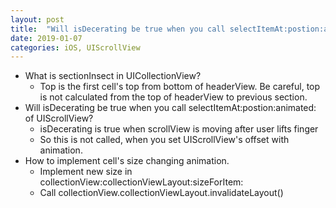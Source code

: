 ```yaml
---
layout: post
title:  "Will isDecerating be true when you call selectItemAt:postion:animated: of UIScrollView?"
date: 2019-01-07
categories: iOS, UIScrollView
---
```

* What is sectionInsect in UICollectionView?
	* Top is the first cell's top from bottom of headerView. Be careful, top is not calculated from the top of headerView to previous section.
* Will isDecerating be true when you call selectItemAt:postion:animated: of UIScrollView?
	* isDecerating is true when scrollView is moving after user lifts finger
	* So this is not called, when you set UIScrollView's offset with animation.
* How to implement cell's size changing animation.
	* Implement new size in collectionView:collectionViewLayout:sizeForItem:
	* Call collectionView.collectionViewLayout.invalidateLayout()

